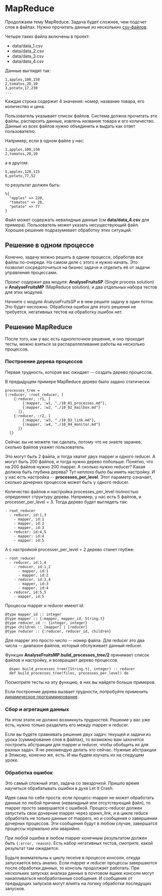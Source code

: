 # MapReduce

Продолжаем тему MapReduce. Задача будет сложнее, чем подсчет слов в файлах. Нужно прочитать данные из нескольких [csv-файлов](https://ru.wikipedia.org/wiki/CSV).

Четыре таких файла включены в проект:
- data/data_1.csv
- data/data_2.csv
- data/data_3.csv
- data/data_4.csv

Данные выглядят так:
```
1,apples,100,150
2,tomatos,20,10
3,potato,17,230
...
```

Каждая строка содержит 4 значения: номер, название товара, его количество и цена.

Пользователь указывает список файлов. Система должна прочитать эти файлы, распарсить данные, извлечь название товара и его количество. Данные из всех файлов нужно объединить и выдать как ответ пользователю.

Например, если в одном файле у нас:

```
1,apples,100,150
2,tomatos,20,10
```

а в другом:

```
5,apples,120,115
6,potato,77,52
```

то результат должен быть:

```
%{
  "apples" => 220,
  "tomatos" => 20,
  "potato" => 77
}
```

Файл может содержать невалидные данные (см **data/data_4.csv** для примера). Пользователь может указать несуществующий файл. Хорошее решение подразумевает обработку этих ситуаций.


## Решение в одном процессе

Конечно, задачу можно решить в одном процессе, обработав все файлы по-очереди. На самом деле с этого и нужно начать. Это позволит сосредоточиться на бизнес задаче и отделить её от задачи управления процессами.

Проект содержит два модуля: **AnalyseFruitsSP** (Single process solution) и **AnalyseFruitsMP** (MapReduce solution); и два отдельных набора тестов для этих модулей.

Начните с модуля AnalyseFruitsSP и в нем решите задачу в один поток. Это будет несложно. Обработка ошибок для этого решения не требуется, негативных тестов на обработку ошибок нет.


## Решение MapReduce

После того, как у вас есть однопоточное решение, и оно проходит тесты, можно взяться за распараллеливание работы на несколько процессов.


### Построение дерева процессов

Первая трудность, которая вас ожидает -- создать дерево процессов.

В предыдущем примере MapReduce дерево было задано статически:

```
processes_tree = 
{:reducer, :root_reducer, [
    {:reducer, :r1, [
        {:mapper, :w1, "./10_01_processes.md"},
        {:mapper, :w2, "./10_02_mailbox.md"}
      ]},
    {:reducer, :r2, [
        {:mapper, :w3, "./10_03_link.md"},
        {:mapper, :w4, "./10_04_monitor.md"}
      ]}
  ]}
```

Сейчас вы не можете так сделать, потому что не знаете заранее, сколько файлов укажет пользователь. 

Это могут быть 2 файла, и тогда хватит двух mapper и одного reducer. А могут быть 200 файлов, и тогда нужно дерево побольше. Понятно, что на 200 файлов нужно 200 mapper. А сколько нужно reducer? Какая должна быть глубина дерева? Тут неплохо было бы иметь настройку. И у нас есть настройка -- **processes_per_level**. Этот параметр означает, сколько дочерних процессов может быть у одного reducer. 

Количество файлов и настройка processes_per_level полностью определяют структуру дерева. Например, у нас есть 5 файлов, и processer_per_level = 3. Тогда дерево будет выглядеть так:

```
- root_reducer
  - reducer, id:1,3
    - mapper, id:1
    - mapper, id:2
    - mapper, id:3
  - reducer: id:4,5
    - mapper: id:4
    - mapper: id:5
```

А с настройкой processer_per_level = 2 дерево станет глубже:

```
- root_reducer
  - reducer, id:1,4
    - reducer, id:1,2
      - mapper, id:1
      - mapper, id:2
    - reducer, id:3,4
      - mapper, id:3
      - mapper, id:4
  - reducer, id:5,5
    - mapper, id:5
```

Процессы mapper и reducer имеют id:

```
@type mapper_id :: integer
@type mapper :: {:mapper, mapper_id, String.t}
@type reducer_id :: {integer, integer}
@type children :: [mapper] | [reducer]
@type reducer :: {:reducer, reducer_id, children}
```

Для mapper это просто число -- номер файла. Для reducer это два числа -- диапазон файлов, который обслуживает данный reducer. 


Функция **AnalyseFruitsMP.build_processes_tree/2** принимает список файлов и настройку, и возвращает дерево процессов.

```
  @spec build_processes_tree([String.t], integer) :: reducer
  def build_processes_tree(files, processes_per_level) do
```

Посмотрите тесты на эту функцию, в них вы найдете больше примеров.

Если построение дерева вызвает трудности, попробуйте применить [динамическое программирование](https://ru.wikipedia.org/wiki/%D0%94%D0%B8%D0%BD%D0%B0%D0%BC%D0%B8%D1%87%D0%B5%D1%81%D0%BA%D0%BE%D0%B5_%D0%BF%D1%80%D0%BE%D0%B3%D1%80%D0%B0%D0%BC%D0%BC%D0%B8%D1%80%D0%BE%D0%B2%D0%B0%D0%BD%D0%B8%D0%B5).


### Сбор и агрегация данных

На этом этапе не должно возникнуть трудностей. Решение у вас уже есть, нужно только разделить его между mapper и reducer.

Если вы будете сравнивать решение двух задач: текущей и задачи из урока (суммирование слов в файлах), то возможно вам захочется построить абстракции для mapper и reducer, чтобы обобщить их для разных задач. Я не рекомендую делать это сейчас. Нужные абстракции в Эликсир, конечно же, есть. И мы будем изучать их на следущем уроке.


### Обработка ошибок

Это самый сложный этап, задача со звездочкой. Пришло время научиться обрабатывать ошибки в духе Let It Crash. 

Идея сама по себе проста: если процесс-mapper не может обработать данные по любой причине (невалидный или отсутствующий файл), то mapper просто завершается с ошибкой. Процесс-reducer должен запустить свои дочерние mapper через spawn_link, и в цикле reduce обработать не только данные от mappers, но и сообщения о завершении дочерних процессов. Эти сообщения будут в любом случае, завершатся процессы нормально или аварийно.

При любой ошибке в любом mapper конечным результатом должен быть `{:error, reason}`. Есть набор негативных тестов, смотрите, какой результат там ожидается.

Будьте внимательны к циклу receive в процессе консоли, откуда запускается весь анализ. Если mapper и reducer процессы завершаются после обработки данных, то консоль продолжает работать. При нескольких запусках анализа данных в почтовом ящике консоли могут накапливаться необработанные сообщения. И сообщения от предыдущих запусков могут влиять на логику обработки последущих запусков. 
